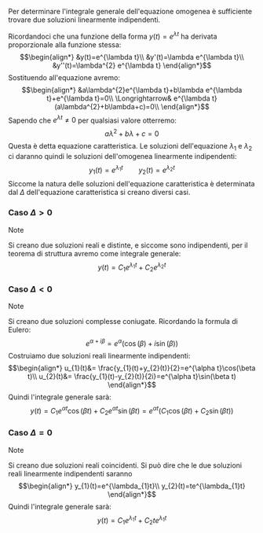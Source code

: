 Per determinare l'integrale generale dell'equazione omogenea è sufficiente trovare due soluzioni linearmente indipendenti.

Ricordandoci che una funzione della forma $y(t)=e^{\lambda t}$ ha derivata proporzionale alla funzione stessa:
$$\begin{align*}
&y(t)=e^{\lambda t}\\
&y'(t)=\lambda e^{\lambda t}\\
&y''(t)=\lambda^{2} e^{\lambda t} 
\end{align*}$$
Sostituendo all'equazione avremo: $$\begin{align*}
&a\lambda^{2}e^{\lambda t}+b\lambda e^{\lambda t}+e^{\lambda t}=0\\
\Longrightarrow& e^{\lambda t}(a\lambda^{2}+b\lambda+c)=0\\
\end{align*}$$
Sapendo che $e^{\lambda t}\neq0$ per qualsiasi valore otterremo: $$a\lambda^{2}+b\lambda+c=0$$
Questa è detta equazione caratteristica. Le soluzioni dell'equazione $\lambda_{1}$ e $\lambda_{2}$ ci daranno quindi le soluzioni dell'omogenea linearmente indipendenti: $$y_{1}(t)=e^{\lambda_{1}t}\qquad y_{2}(t)=e^{\lambda_{2}t}$$
Siccome la natura delle soluzioni dell'equazione caratteristica è determinata dal $\Delta$ dell'equazione caratteristica si creano diversi casi. 

### Caso $\Delta>0$
>[!note]
>Si creano due soluzioni reali e distinte, e siccome sono indipendenti, per il teorema di struttura avremo come integrale generale: $$y(t)=C_{1}e^{\lambda_{1} t}+C_{2}e^{\lambda_{2}t}$$

### Caso $\Delta <0$
>[!note]
>Si creano due soluzioni complesse coniugate. Ricordando la formula di Eulero: $$e^{\alpha +i\beta}=e^{\alpha}(\cos (\beta)+i\sin(\beta))$$
>Costruiamo due soluzioni reali linearmente indipendenti: $$\begin{align*}
u_{1}(t)&= \frac{y_{1}(t)+y_{2}(t)}{2}=e^{\alpha t}\cos(\beta t)\\
u_{2}(t)&= \frac{y_{1}(t)-y_{2}(t)}{2i}=e^{\alpha t}\sin(\beta t)
\end{align*}$$
>Quindi l'integrale generale sarà: $$y(t)=C_{1}e^{\alpha t}\cos(\beta t)+C_{2}e^{\alpha t}\sin(\beta t)=e^{\alpha t}(C_{1}\cos(\beta t)+C_{2}\sin(\beta t))$$

### Caso $\Delta=0$
>[!note]
>Si creano due soluzioni reali coincidenti. Si può dire che le due soluzioni reali linearmente indipendenti saranno $$\begin{align*}
y_{1}(t)=e^{\lambda_{1}t}\\
y_{2}(t)=te^{\lambda_{1}t}
\end{align*}$$
Quindi l'integrale generale sarà: $$y(t)=C_{1}e^{\lambda_{1}t}+C_{2}te^{\lambda_{1}t}$$

